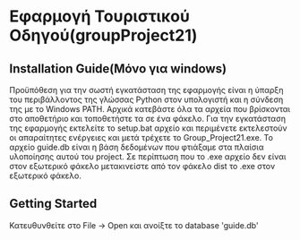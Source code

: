 # Εφαρμογή Τουριστικού Οδηγού(groupProject21)


## Installation Guide(Μόνο για windows)
Προϋπόθεση για την σωστή εγκατάσταση της εφαρμογής είναι η ύπαρξη του περιβάλλοντος της γλώσσας Python στον υπολογιστή και η σύνδεση της με το Windows PATH. 
Αρχικά κατεβάστε όλα τα αρχεία που βρίσκονται στο αποθετήριο και τοποθετήστε τα σε ένα φάκελο. Για την εγκατάσταση της εφαρμογής εκτελείτε το setup.bat αρχείο και περιμένετε
εκτελεστούν οι απαραίτητες ενέργειες και μετά τρέχετε το Group_Project21.exe. Το αρχείο guide.db είναι η βάση δεδομένων που φτιάξαμε στα πλαίσια υλοποίησης αυτού του project.
Σε περίπτωση που το .exe αρχείο δεν είναι στον εξωτερικό φάκελο μετακινείστε από τον φάκελο dist το .exe στον εξωτερικό φάκελο.

## Getting Started
Κατευθυνθείτε στο File -> Open και ανοίξτε το database 'guide.db'